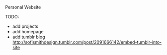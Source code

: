 Personal Website

TODO:
- add projects
- add homepage
- add tumblr blog http://sofismithdesign.tumblr.com/post/2091666142/embed-tumblr-into-site
